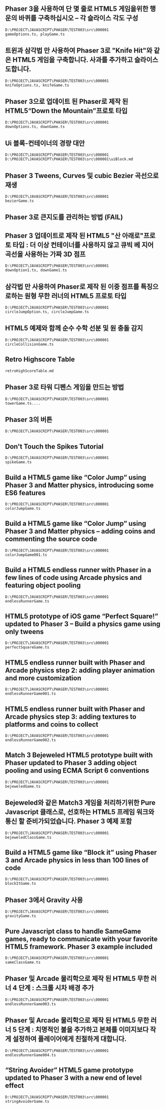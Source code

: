 ## Phaser 3을 사용하여 단 몇 줄로 HTML5 게임을위한 행운의 바퀴를 구축하십시오 – 각 슬라이스 각도 구성
    D:\PROJECT\JAVASCRIPT\PHASER\TEST003\src\000001
    gameOptions.ts, playGame.ts

## 트윈과 삼각법 만 사용하여 Phaser 3로 "Knife Hit"와 같은 HTML5 게임을 구축합니다. 사과를 추가하고 슬라이스도합니다.
    D:\PROJECT\JAVASCRIPT\PHASER\TEST003\src\000001
    knifeOptions.ts, knifeGame.ts

## Phaser 3으로 업데이트 된 Phaser로 제작 된 HTML5“Down the Mountain”프로토 타입
    D:\PROJECT\JAVASCRIPT\PHASER\TEST003\src\000001
    downOptions.ts, downGame.ts

## Ui 블록-컨테이너의 경량 대안
    D:\PROJECT\JAVASCRIPT\PHASER\TEST003\src\000001
    D:\PROJECT\JAVASCRIPT\PHASER\TEST003\src\000001\uiBlock.md

## Phaser 3 Tweens, Curves 및 cubic Bezier 곡선으로 재생
    D:\PROJECT\JAVASCRIPT\PHASER\TEST003\src\000001
    bezierGame.ts

## Phaser 3로 큰지도를 관리하는 방법 (FAIL)

## Phaser 3 업데이트로 제작 된 HTML5 "산 아래로"프로토 타입 : 더 이상 컨테이너를 사용하지 않고 큐빅 베 지어 곡선을 사용하는 가짜 3D 점프
    D:\PROJECT\JAVASCRIPT\PHASER\TEST003\src\000001
    downOption1.ts, downGame1.ts

## 삼각법 만 사용하여 Phaser로 제작 된 이중 점프를 특징으로하는 원형 무한 러너의 HTML5 프로토 타입
    D:\PROJECT\JAVASCRIPT\PHASER\TEST003\src\000001
    circleJumpOption.ts, circleJumpGame.ts

## HTML5 예제와 함께 순수 수학 선분 및 원 충돌 감지
    D:\PROJECT\JAVASCRIPT\PHASER\TEST003\src\000001
    circleCollisionGame.ts

## Retro Highscore Table
    retroHighScoreTable.md


## Phaser 3로 타워 디펜스 게임을 만드는 방법
    D:\PROJECT\JAVASCRIPT\PHASER\TEST003\src\000001
    towerGame.ts....

## Phaser 3의 버튼
    D:\PROJECT\JAVASCRIPT\PHASER\TEST003\src\000001

## Don't Touch the Spikes Tutorial
    D:\PROJECT\JAVASCRIPT\PHASER\TEST003\src\000001
    spikeGame.ts

## Build a HTML5 game like “Color Jump” using Phaser 3 and Matter physics, introducing some ES6 features
    D:\PROJECT\JAVASCRIPT\PHASER\TEST003\src\000001
    colorJumpGame.ts

## Build a HTML5 game like “Color Jump” using Phaser 3 and Matter physics – adding coins and commenting the source code
    D:\PROJECT\JAVASCRIPT\PHASER\TEST003\src\000001
    colorJumpGame001.ts

## Build a HTML5 endless runner with Phaser in a few lines of code using Arcade physics and featuring object pooling
    D:\PROJECT\JAVASCRIPT\PHASER\TEST003\src\000001
    endlessRunnerGame.ts

## HTML5 prototype of iOS game “Perfect Square!” updated to Phaser 3 – Build a physics game using only tweens
    D:\PROJECT\JAVASCRIPT\PHASER\TEST003\src\000001
    perfectSquareGame.ts

## HTML5 endless runner built with Phaser and Arcade physics step 2: adding player animation and more customization
    D:\PROJECT\JAVASCRIPT\PHASER\TEST003\src\000001
    endlessRunnerGame001.ts

## HTML5 endless runner built with Phaser and Arcade physics step 3: adding textures to platforms and coins to collect
    D:\PROJECT\JAVASCRIPT\PHASER\TEST003\src\000001
    endlessRunnerGame002.ts

## Match 3 Bejeweled HTML5 prototype built with Phaser updated to Phaser 3 adding object pooling and using ECMA Script 6 conventions
    D:\PROJECT\JAVASCRIPT\PHASER\TEST003\src\000001
    bejeweledGame.ts

## Bejeweled와 같은 Match3 게임을 처리하기위한 Pure Javascript 클래스로, 선호하는 HTML5 프레임 워크와 통신 할 준비가되었습니다. Phaser 3 예제 포함
    D:\PROJECT\JAVASCRIPT\PHASER\TEST003\src\000001
    bejeweledClassGame.ts

## Build a HTML5 game like “Block it” using Phaser 3 and Arcade physics in less than 100 lines of code
    D:\PROJECT\JAVASCRIPT\PHASER\TEST003\src\000001
    blockItGame.ts

## Phaser 3에서 Gravity 사용
    D:\PROJECT\JAVASCRIPT\PHASER\TEST003\src\000001
    gravityGame.ts

## Pure Javascript class to handle SameGame games, ready to communicate with your favorite HTML5 framework. Phaser 3 example included
    D:\PROJECT\JAVASCRIPT\PHASER\TEST003\src\000001
    sameClassGame.ts

## Phaser 및 Arcade 물리학으로 제작 된 HTML5 무한 러너 4 단계 : 스크롤 시차 배경 추가
    D:\PROJECT\JAVASCRIPT\PHASER\TEST003\src\000001
    endlessRunnerGame003.ts

## Phaser 및 Arcade 물리학으로 제작 된 HTML5 무한 러너 5 단계 : 치명적인 불을 추가하고 본체를 이미지보다 작게 설정하여 플레이어에게 친절하게 대합니다.
    D:\PROJECT\JAVASCRIPT\PHASER\TEST003\src\000001
    endlessRunnerGame004.ts

## “String Avoider” HTML5 game prototype updated to Phaser 3 with a new end of level effect
    D:\PROJECT\JAVASCRIPT\PHASER\TEST003\src\000001
    stringAvoiderGame.ts